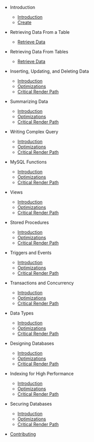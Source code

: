 - Introduction
  - [Introduction](intro/intro.md)
  - [Create](intro/create.md)

- Retrieving Data From a Table
  - [Retrieve Data](retrieve_single/select.md)

- Retrieving Data From Tables
  - [Retrieve Data](retrieve_multiple/select.md)

- Inserting, Updating, and Deleting Data 

  - [Introduction](performance/intro_performance.md)
  - [Optimizations](performance/network_performance.md)
  - [Critical Render Path](performance/path_performance.md)

- Summarizing Data  

  - [Introduction](performance/intro_performance.md)
  - [Optimizations](performance/network_performance.md)
  - [Critical Render Path](performance/path_performance.md)

- Writing Complex Query

  - [Introduction](performance/intro_performance.md)
  - [Optimizations](performance/network_performance.md)
  - [Critical Render Path](performance/path_performance.md)

- MySQL Functions

  - [Introduction](performance/intro_performance.md)
  - [Optimizations](performance/network_performance.md)
  - [Critical Render Path](performance/path_performance.md)
  
- Views

  - [Introduction](performance/intro_performance.md)
  - [Optimizations](performance/network_performance.md)
  - [Critical Render Path](performance/path_performance.md)

- Stored Procedures

  - [Introduction](performance/intro_performance.md)
  - [Optimizations](performance/network_performance.md)
  - [Critical Render Path](performance/path_performance.md)

- Triggers and Events

  - [Introduction](performance/intro_performance.md)
  - [Optimizations](performance/network_performance.md)
  - [Critical Render Path](performance/path_performance.md)

- Transactions and Concurrency

  - [Introduction](performance/intro_performance.md)
  - [Optimizations](performance/network_performance.md)
  - [Critical Render Path](performance/path_performance.md)

- Data Types 

  - [Introduction](performance/intro_performance.md)
  - [Optimizations](performance/network_performance.md)
  - [Critical Render Path](performance/path_performance.md)

- Designing Databases

  - [Introduction](performance/intro_performance.md)
  - [Optimizations](performance/network_performance.md)
  - [Critical Render Path](performance/path_performance.md)

- Indexing for High Performance

  - [Introduction](performance/intro_performance.md)
  - [Optimizations](performance/network_performance.md)
  - [Critical Render Path](performance/path_performance.md)

- Securing Databases

  - [Introduction](performance/intro_performance.md)
  - [Optimizations](performance/network_performance.md)
  - [Critical Render Path](performance/path_performance.md)


- [Contributing](contribution/index.md)
